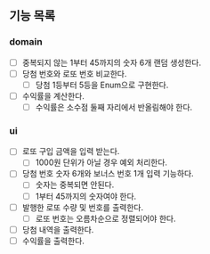 ## 기능 목록

### domain

- [ ] 중복되지 않는 1부터 45까지의 숫자 6개 랜덤 생성한다.
- [ ] 당첨 번호와 로또 번호 비교한다.
    - [ ] 당첨 1등부터 5등을 Enum으로 구현한다. 
- [ ] 수익률을 계산한다.
  - [ ] 수익률은 소수점 둘째 자리에서 반올림해야 한다.
  
### ui

- [ ] 로또 구입 금액을 입력 받는다.
    - [ ] 1000원 단위가 아닐 경우 예외 처리한다.
- [ ] 당첨 번호 숫자 6개와 보너스 번호 1개 입력 기능하다.
  - [ ] 숫자는 중복되면 안된다.
  - [ ] 1부터 45까지의 숫자여야 한다.
- [ ] 발행한 로또 수량 및 번호를 출력한다.
  - [ ] 로또 번호는 오름차순으로 정렬되어야 한다.
- [ ] 당첨 내역을 출력한다.
- [ ] 수익률을 출력한다.